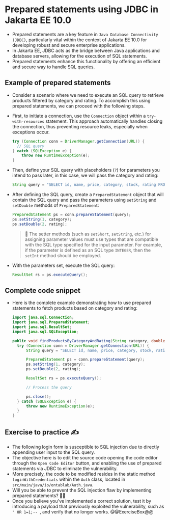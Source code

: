 # Prepared statements using JDBC in Jakarta EE 10.0

* Prepared statements are a key feature in `Java Database Connectivity (JDBC)`, particularly vital within the context of Jakarta EE 10.0 for developing robust and secure enterprise applications.
* In Jakarta EE, JDBC acts as the bridge between Java applications and database servers, allowing for the execution of SQL statements.
* Prepared statements enhance this functionality by offering an efficient and secure way to handle SQL queries.

## Example of prepared statements

* Consider a scenario where we need to execute an SQL query to retrieve products filtered by category and rating. To accomplish this using prepared statements, we can proceed with the following steps.
* First, to initiate a connection, use the `Connection` object within a `try-with-resources` statement. This approach automatically handles closing the connection, thus preventing resource leaks, especially when exceptions occur.

  ```java
  try (Connection conn = DriverManager.getConnection(URL)) {
    // SQL query
  } catch (SQLException e) {
      throw new RuntimeException(e);
  }
  ```

* Then, define your SQL query with placeholders (`?`) for parameters you intend to pass later, in this case, we will pass the category and rating:

  ```java
  String query = "SELECT id, name, price, category, stock, rating FROM products WHERE category = ? AND rating >= ?";
  ```

* After defining the SQL query, create a `PreparedStatement` object that will contain the SQL query and pass the parameters using `setString` and `setDouble` methods of `PreparedStatement`:

  ```java
  PreparedStatement ps = conn.prepareStatement(query);
  ps.setString(1, category);
  ps.setDouble(2, rating);
  ```

  > :older_man: The setter methods (such as `setShort`, `setString`, etc.) for assigning parameter values must use types that are compatible with the SQL type specified for the input parameter. For example, if the parameter is defined as an SQL type `INTEGER`, then the `setInt` method should be employed.

* With the parameters set, execute the SQL query:

  ```java
  ResultSet rs = ps.executeQuery();
  ```

## Complete code snippet

* Here is the complete example demonstrating how to use prepared statements to fetch products based on category and rating:

  ```java
  import java.sql.Connection;
  import java.sql.PreparedStatement;
  import java.sql.ResultSet;
  import java.sql.SQLException;
  
  public void findProductsByCategoryAndRating(String category, double rating) {
    try (Connection conn = DriverManager.getConnection(URL)) {
        String query = "SELECT id, name, price, category, stock, rating FROM products WHERE category=? AND rating >= ?";

        PreparedStatement ps = conn.prepareStatement(query);
        ps.setString(1, category);
        ps.setDouble(2, rating);

        ResultSet rs = ps.executeQuery();

        // Process the query

        ps.close();
    } catch (SQLException e) {
        throw new RuntimeException(e);
    }
  }
  ```

## Exercise to practice :writing_hand:

* The following login form is susceptible to SQL injection due to directly appending user input to the SQL query.
* The objective here is to edit the source code opening the code editor through the `Open Code Editor` button, and enabling the use of prepared statements via JDBC to eliminate the vulnerability.
* More precisely, the code to be modified resides in the static method `loginWithCredentials` within the `Auth` class, located in `src/main/java/io/ontablab/Auth.java`.
* Will you be able to prevent the SQL injection flaw by implementing prepared statements? :slightly_smiling_face::muscle:
* Once you believe you've implemented a correct solution, test it by introducing a payload that previously exploited the vulnerability, such as `" OR 1=1;-- `, and verify that no longer works.
  @@ExerciseBox@@
